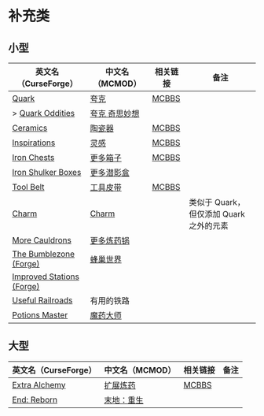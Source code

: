 # 补充类

## 小型

| 英文名（CurseForge）                                                                              | 中文名（MCMOD）                                       | 相关链接                                              | 备注                                    |
| ------------------------------------------------------------------------------------------------- | ----------------------------------------------------- | ----------------------------------------------------- | --------------------------------------- |
| [Quark](https://www.curseforge.com/minecraft/mc-mods/quark)                                       | [夸克](https://www.mcmod.cn/class/527.html)           | [MCBBS](https://www.mcbbs.net/thread-648145-1-1.html) |                                         |
| > [Quark Oddities](https://www.curseforge.com/minecraft/mc-mods/quark-oddities)                   | [夸克 奇思妙想](https://www.mcmod.cn/class/1823.html) |                                                       |                                         |
| [Ceramics](https://www.curseforge.com/minecraft/mc-mods/ceramics)                                 | [陶瓷器](https://www.mcmod.cn/class/1427.html)        | [MCBBS](https://www.mcbbs.net/thread-686501-1-1.html) |                                         |
| [Inspirations](https://www.curseforge.com/minecraft/mc-mods/inspirations)                         | [灵感](https://www.mcmod.cn/class/1122.html)          | [MCBBS](https://www.mcbbs.net/thread-940567-1-1.html) |                                         |
| [Iron Chests](https://www.curseforge.com/minecraft/mc-mods/iron-chests)                           | [更多箱子](https://www.mcmod.cn/class/20.html)        | [MCBBS](https://www.mcbbs.net/thread-372723-1-1.html) |                                         |
| [Iron Shulker Boxes](https://www.curseforge.com/minecraft/mc-mods/iron-shulker-boxes)             | [更多潜影盒](https://www.mcmod.cn/class/1974.html)    |                                                       |                                         |
| [Tool Belt](https://www.curseforge.com/minecraft/mc-mods/tool-belt)                               | [工具皮带](https://www.mcmod.cn/class/2649.html)      | [MCBBS](https://www.mcbbs.net/thread-677629-1-1.html) |                                         |
| [Charm](https://www.curseforge.com/minecraft/mc-mods/charm)                                       | [Charm](https://www.mcmod.cn/class/2069.html)         |                                                       | 类似于 Quark，但仅添加 Quark 之外的元素 |
| [More Cauldrons](https://www.curseforge.com/minecraft/mc-mods/more-cauldrons)                     | [更多炼药锅](https://www.mcmod.cn/class/2223.html)    |                                                       |                                         |
| [The Bumblezone (Forge)](https://www.curseforge.com/minecraft/mc-mods/the-bumblezone-forge)       | [蜂巢世界](https://www.mcmod.cn/class/2489.html)      |                                                       |                                         |
| [Improved Stations (Forge)](https://www.curseforge.com/minecraft/mc-mods/improved-stations-forge) |                                                       |                                                       |                                         |
| [Useful Railroads](https://www.curseforge.com/minecraft/mc-mods/useful-railroads)                 | 有用的铁路                                            |                                                       |                                         |
| [Potions Master](https://www.curseforge.com/minecraft/mc-mods/potionsmaster)                      | [魔药大师](https://www.mcmod.cn/class/3137.html)      |                                                       |                                         |

## 大型

| 英文名（CurseForge）                                                        | 中文名（MCMOD）                                    | 相关链接                                              | 备注 |
| --------------------------------------------------------------------------- | -------------------------------------------------- | ----------------------------------------------------- | ---- |
| [Extra Alchemy](https://www.curseforge.com/minecraft/mc-mods/extra-alchemy) | [扩展炼药](https://www.mcmod.cn/class/2397.html)   | [MCBBS](https://www.mcbbs.net/thread-871236-1-1.html) |      |
| [End: Reborn](https://www.curseforge.com/minecraft/mc-mods/end-reborn)      | [末地：重生](https://www.mcmod.cn/class/2240.html) |                                                       |      |
